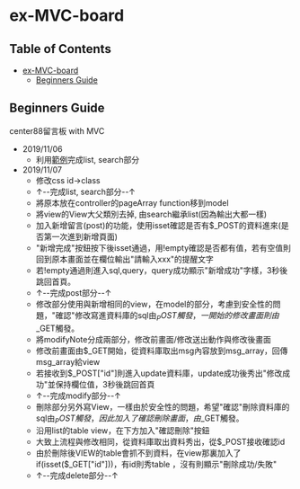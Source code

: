 ex-MVC-board
===

## Table of Contents
- [ex-MVC-board](#ex-MVC-board)
  * [Beginners Guide](#beginners-guide)

## Beginners Guide

center88留言板 with MVC  
* 2019/11/06  
    * 利用[範例](https://www.itread01.com/p/962428.html)完成list, search部分  
* 2019/11/07  
    * 修改css id→class  
    * ↑--完成list, search部分--↑  
    * 將原本放在controller的pageArray function移到model  
    * 將view的View大父類別去掉, 由search繼承list(因為輸出大都一樣)  
    * 加入新增留言(post)的功能，使用isset確認是否有$_POST的資料進來(是否第一次進到新增頁面)  
    * "新增完成"按鈕按下後isset通過，用!empty確認是否都有值，若有空值則回到原本畫面並在欄位輸出"請輸入xxx"的提醒文字
    * 若!empty通過則進入sql,query，query成功顯示"新增成功"字樣，3秒後跳回首頁。
    * ↑--完成post部分--↑
    * 修改部分使用與新增相同的view，在model的部分，考慮到安全性的問題，"確認"修改寫進資料庫的sql由$_POST觸發，一開始的修改畫面則由$_GET觸發。
    * 將modifyNote分成兩部分，修改前畫面/修改送出動作與修改後畫面
    * 修改前畫面由$_GET開始，從資料庫取出msg內容放到msg_array，回傳msg_array給view
    * 若接收到$_POST["id"]則進入update資料庫，update成功後秀出"修改成功"並保持欄位值，3秒後跳回首頁
    * ↑--完成modify部分--↑
    * 刪除部分另外寫View，一樣由於安全性的問題，希望"確認"刪除資料庫的sql由$_POST觸發，因此加入了確認刪除畫面，由$_GET觸發。
    * 沿用list的table view，在下方加入"確認刪除"按鈕
    * 大致上流程與修改相同，從資料庫取出資料秀出，從$_POST接收確認id
    * 由於刪除後VIEW的table會抓不到資料，在view那裏加入了if(isset($_GET["id"]))，有id則秀table
    ，沒有則顯示"刪除成功/失敗"
    * ↑--完成delete部分--↑
    
    

